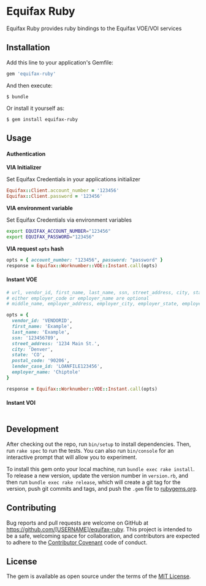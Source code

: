 # Equifax Ruby

Equifax Ruby provides ruby bindings to the Equifax VOE/VOI services

## Installation

Add this line to your application's Gemfile:

```ruby
gem 'equifax-ruby'
```

And then execute:

    $ bundle

Or install it yourself as:

    $ gem install equifax-ruby

## Usage

#### Authentication

**VIA Initializer**

Set Equifax Credentials in your applications initializer

```ruby
Equifax::Client.account_number = '123456'
Equifax::Client.password = '123456'
```

**VIA environment variable**

Set Equifax Credentials via environment variables

```bash
export EQUIFAX_ACCOUNT_NUMBER="123456"
export EQUIFAX_PASSWORD="123456"
```

**VIA request `opts` hash**

```ruby
opts = { account_number: "123456", password: "password" }
response = Equifax::Worknumber::VOE::Instant.call(opts)
```

#### Instant VOE


```ruby
# url, vendor_id, first_name, last_name, ssn, street_address, city, state, postal_code
# either employer_code or employer_name are optional
# middle_name, employer_address, employer_city, employer_state, employer_postal_code are optional

opts = {
  vendor_id: 'VENDORID',
  first_name: 'Example',
  last_name: 'Example',
  ssn: '123456789',
  street_address: '1234 Main St.',
  city: 'Denver',
  state: 'CO',
  postal_code: '90206',
  lender_case_id: 'LOANFILE123456',
  employer_name: 'Chiptole'
}

response = Equifax::Worknumber::VOE::Instant.call(opts)
```

#### Instant VOI

```ruby

```

## Development

After checking out the repo, run `bin/setup` to install dependencies. Then, run `rake spec` to run the tests. You can also run `bin/console` for an interactive prompt that will allow you to experiment.

To install this gem onto your local machine, run `bundle exec rake install`. To release a new version, update the version number in `version.rb`, and then run `bundle exec rake release`, which will create a git tag for the version, push git commits and tags, and push the `.gem` file to [rubygems.org](https://rubygems.org).

## Contributing

Bug reports and pull requests are welcome on GitHub at https://github.com/[USERNAME]/equifax-ruby. This project is intended to be a safe, welcoming space for collaboration, and contributors are expected to adhere to the [Contributor Covenant](http://contributor-covenant.org) code of conduct.

## License

The gem is available as open source under the terms of the [MIT License](http://opensource.org/licenses/MIT).
